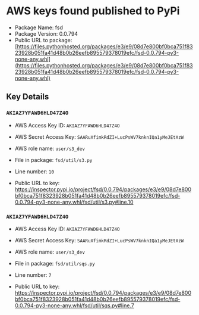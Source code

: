 # AWS keys found published to PyPi

* Package Name: fsd
* Package Version: 0.0.794
* Public URL to package: [https://files.pythonhosted.org/packages/e3/e9/08d7e800bf0bca751f8323928b051fa41d48b0b26eefb895579378019efc/fsd-0.0.794-py3-none-any.whl](https://files.pythonhosted.org/packages/e3/e9/08d7e800bf0bca751f8323928b051fa41d48b0b26eefb895579378019efc/fsd-0.0.794-py3-none-any.whl)

## Key Details

### `AKIAZ7YFAWD6HLD47Z4O`

* AWS Access Key ID: `AKIAZ7YFAWD6HLD47Z4O`
* AWS Secret Access Key: `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` 
* AWS role name: `user/s3_dev`
* File in package: `fsd/util/s3.py`
* Line number: `10`

* Public URL to key: https://inspector.pypi.io/project/fsd/0.0.794/packages/e3/e9/08d7e800bf0bca751f8323928b051fa41d48b0b26eefb895579378019efc/fsd-0.0.794-py3-none-any.whl/fsd/util/s3.py#line.10



### `AKIAZ7YFAWD6HLD47Z4O`

* AWS Access Key ID: `AKIAZ7YFAWD6HLD47Z4O`
* AWS Secret Access Key: `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` 
* AWS role name: `user/s3_dev`
* File in package: `fsd/util/sqs.py`
* Line number: `7`

* Public URL to key: https://inspector.pypi.io/project/fsd/0.0.794/packages/e3/e9/08d7e800bf0bca751f8323928b051fa41d48b0b26eefb895579378019efc/fsd-0.0.794-py3-none-any.whl/fsd/util/sqs.py#line.7



